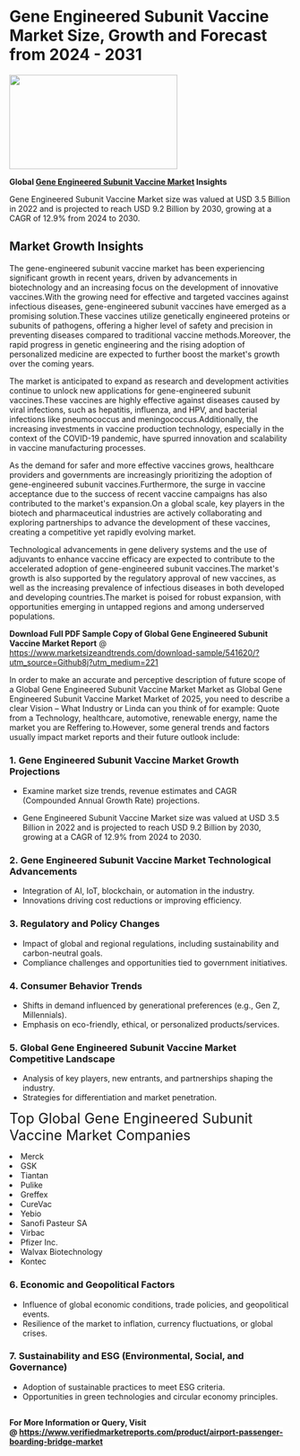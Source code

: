 <H1>Gene Engineered Subunit Vaccine Market Size, Growth and Forecast from 2024 - 2031</H1><img class="aligncenter size-medium wp-image-584254" src="https://thirdeyenews.in/wp-content/uploads/2024/09/Global-Market-Research-300x168.jpeg" alt="" width="300" height="168" /><p><strong>Global&nbsp;<a href="https://www.marketsizeandtrends.com/download-sample/541620/?utm_source=Github8j?utm_medium=221">Gene Engineered Subunit Vaccine Market</a> Insights</strong></p><p>Gene Engineered Subunit Vaccine Market size was valued at USD 3.5 Billion in 2022 and is projected to reach USD 9.2 Billion by 2030, growing at a CAGR of 12.9% from 2024 to 2030.</p><p><h2>Market Growth Insights</h2> <p>The gene-engineered subunit vaccine market has been experiencing significant growth in recent years, driven by advancements in biotechnology and an increasing focus on the development of innovative vaccines.With the growing need for effective and targeted vaccines against infectious diseases, gene-engineered subunit vaccines have emerged as a promising solution.These vaccines utilize genetically engineered proteins or subunits of pathogens, offering a higher level of safety and precision in preventing diseases compared to traditional vaccine methods.Moreover, the rapid progress in genetic engineering and the rising adoption of personalized medicine are expected to further boost the market's growth over the coming years.</p> <p>The market is anticipated to expand as research and development activities continue to unlock new applications for gene-engineered subunit vaccines.These vaccines are highly effective against diseases caused by viral infections, such as hepatitis, influenza, and HPV, and bacterial infections like pneumococcus and meningococcus.Additionally, the increasing investments in vaccine production technology, especially in the context of the COVID-19 pandemic, have spurred innovation and scalability in vaccine manufacturing processes.</p> <p>As the demand for safer and more effective vaccines grows, healthcare providers and governments are increasingly prioritizing the adoption of gene-engineered subunit vaccines.Furthermore, the surge in vaccine acceptance due to the success of recent vaccine campaigns has also contributed to the market's expansion.On a global scale, key players in the biotech and pharmaceutical industries are actively collaborating and exploring partnerships to advance the development of these vaccines, creating a competitive yet rapidly evolving market.</p> <p>Technological advancements in gene delivery systems and the use of adjuvants to enhance vaccine efficacy are expected to contribute to the accelerated adoption of gene-engineered subunit vaccines.The market's growth is also supported by the regulatory approval of new vaccines, as well as the increasing prevalence of infectious diseases in both developed and developing countries.The market is poised for robust expansion, with opportunities emerging in untapped regions and among underserved populations.</p> <p><span class=""><strong>Download Full PDF Sample Copy of Global Gene Engineered Subunit Vaccine Market Report</strong> @ <a href="https://www.marketsizeandtrends.com/download-sample/541620/?utm_source=Github8j?utm_medium=221" target="_blank">https://www.marketsizeandtrends.com/download-sample/541620/?utm_source=Github8j?utm_medium=221</a></span></p><p>In order to make an accurate and perceptive description of future scope of a Global&nbsp;Gene Engineered Subunit Vaccine Market Market as Global&nbsp;Gene Engineered Subunit Vaccine Market Market of 2025, you need to describe a clear Vision &ndash; What Industry or Linda can you think of for example: Quote from a Technology, healthcare, automotive, renewable energy, name the market you are Reffering to.However, some general trends and factors usually impact market reports and their future outlook include:</p><h3>1.&nbsp;<strong>Gene Engineered Subunit Vaccine Market Growth Projections</strong></h3><ul><li>Examine market size trends, revenue estimates and CAGR (Compounded Annual Growth Rate) projections.</li><li><p>Gene Engineered Subunit Vaccine Market size was valued at USD 3.5 Billion in 2022 and is projected to reach USD 9.2 Billion by 2030, growing at a CAGR of 12.9% from 2024 to 2030.</p></li></ul><h3>2.&nbsp;<strong>Gene Engineered Subunit Vaccine Market Technological Advancements</strong></h3><ul><li>Integration of AI, IoT, blockchain, or automation in the industry.</li><li>Innovations driving cost reductions or improving efficiency.</li></ul><h3>3.&nbsp;<strong>Regulatory and Policy Changes</strong></h3><ul><li>Impact of global and regional regulations, including sustainability and carbon-neutral goals.</li><li>Compliance challenges and opportunities tied to government initiatives.</li></ul><h3>4.&nbsp;<strong>Consumer Behavior Trends</strong></h3><ul><li>Shifts in demand influenced by generational preferences (e.g., Gen Z, Millennials).</li><li>Emphasis on eco-friendly, ethical, or personalized products/services.</li></ul><h3>5.&nbsp;<strong>Global Gene Engineered Subunit Vaccine Market Competitive Landscape</strong></h3><ul><li>Analysis of key players, new entrants, and partnerships shaping the industry.</li><li>Strategies for differentiation and market penetration.</li></ul><p data-pm-slice="1 1 []"><span style="color: inherit; font-family: inherit; font-size: 25px;">Top Global Gene Engineered Subunit Vaccine Market Companies</span></p><div class="" data-test-id=""><p><li>Merck</li><li> GSK</li><li> Tiantan</li><li> Pulike</li><li> Greffex</li><li> CureVac</li><li> Yebio</li><li> Sanofi Pasteur SA</li><li> Virbac</li><li> Pfizer Inc.</li><li> Walvax Biotechnology</li><li> Kontec</li></p></div><h3>6.&nbsp;<strong>Economic and Geopolitical Factors</strong></h3><ul><li>Influence of global economic conditions, trade policies, and geopolitical events.</li><li>Resilience of the market to inflation, currency fluctuations, or global crises.</li></ul><h3>7.&nbsp;<strong>Sustainability and ESG (Environmental, Social, and Governance)</strong></h3><ul><li>Adoption of sustainable practices to meet ESG criteria.</li><li>Opportunities in green technologies and circular economy principles.</li></ul><h2><strong style="font-size: 14px;">For More Information or Query, Visit @&nbsp;</strong><a style="background-color: #ffffff; font-size: 14px;" href="https://www.marketsizeandtrends.com/report/gene-engineered-subunit-vaccine-market/" target="_blank">https://www.verifiedmarketreports.com/product/airport-passenger-boarding-bridge-market</a></h2>